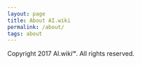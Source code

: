```yaml
---
layout: page
title: About AI.wiki
permalink: /about/
tags: about
---
```


Copyright 2017 AI.wiki℠. All rights reserved.
